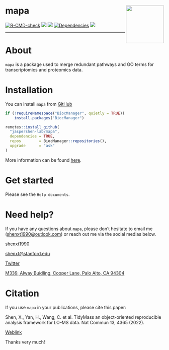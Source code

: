 <!-- README.md is generated from README.Rmd. Please edit that file -->

# mapa <img src="man/figures/mapa_logo.png" align="right" alt="" width="120" />
<!-- badges: start -->
[![R-CMD-check](https://github.com/jaspershen-lab/mapa/actions/workflows/R-CMD-check.yaml/badge.svg)](https://github.com/jaspershen-lab/mapa/actions/workflows/R-CMD-check.yaml)
[![](https://www.r-pkg.org/badges/version/mapa?color=green)](https://cran.r-project.org/package=mapa)
[![](https://img.shields.io/github/languages/code-size/jaspershen/mapa.svg)](https://github.com/jaspershen/mapa)
[![Dependencies](https://tinyverse.netlify.com/badge/mapa)](https://cran.r-project.org/package=mapa)
[![](https://img.shields.io/badge/lifecycle-experimental-orange.svg)](https://www.tidyverse.org/lifecycle/#experimental)
<!-- badges: end -->
------

# About

`mapa` is a package used to merge redundant pathways and GO terms for transcriptomics and proteomics data.


# Installation

You can install `mapa` from [GitHub](https://github.com/jaspershen-lab/mapa)

``` r
if (!requireNamespace("BiocManager", quietly = TRUE))
    install.packages("BiocManager")

remotes::install_github(
  "jaspershen-lab/mapa",
  dependencies = TRUE,
  repos        = BiocManager::repositories(),
  upgrade      = "ask" 
)
```

More information can be found [here](https://jaspershen.github.com/mapa).

# Get started

Please see the `Help documents`.

# Need help?

If you have any questions about `mapa`, please don’t hesitate to
email me (<shenxt1990@outlook.com>) or reach out me via the social medias below.

<i class="fa fa-weixin"></i>
[shenxt1990](https://www.shenxt.info/files/wechat_QR.jpg)

<i class="fa fa-envelope"></i> <shenxt@stanford.edu>

<i class="fa fa-twitter"></i>
[Twitter](https://twitter.com/JasperShen1990)

<i class="fa fa-map-marker-alt"></i> [M339, Alway Buidling, Cooper Lane,
Palo Alto, CA
94304](https://www.google.com/maps/place/Alway+Building/@37.4322345,-122.1770883,17z/data=!3m1!4b1!4m5!3m4!1s0x808fa4d335c3be37:0x9057931f3b312c29!8m2!3d37.4322345!4d-122.1748996)

# Citation

If you use `mapa` in your publications, please cite this paper:

Shen, X., Yan, H., Wang, C. et al. TidyMass an object-oriented reproducible analysis framework for LC–MS data. Nat Commun 13, 4365 (2022). 

[Weblink](https://www.nature.com/articles/s41467-022-32155-w)

Thanks very much!
